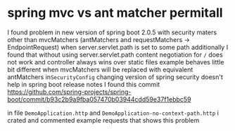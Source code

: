 # spring mvc vs ant matcher permitall

I found problem in new version of spring boot 2.0.5 with security maters other than mvcMatchers (antMatchers and requestMatchers -> EndpointRequest) when server.servlet.path is set to some path
additionally I found that without using server.servlet.path content negotiation for `/` does not work and controller always wins over static files
example behaves little bit different when mvcMatchers will be replaced with equivalent antMatchers in`SecurityConfig` 
changing version of spring security doesn't help
in spring boot release notes I found this commit https://github.com/spring-projects/spring-boot/commit/b93c2b9a9fba057470b03944cdd59e37f1ebbc59


in file `DemoApplication.http`  and `DemoApplication-no-context-path.http` i crated and commented example requests that shows this problem


